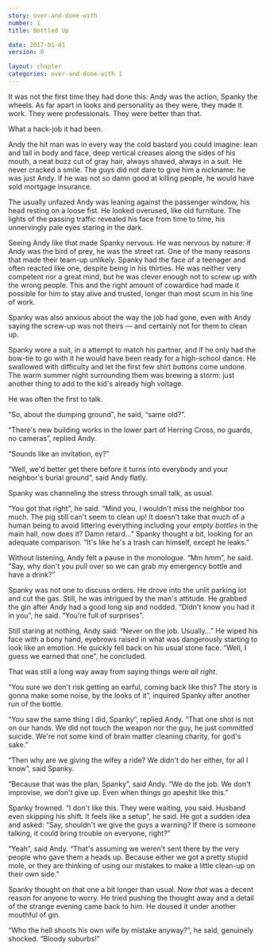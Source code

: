 ```yaml
---
story: over-and-done-with
number: 1
title: Bottled Up

date: 2017-01-01
version: 0

layout: chapter
categories: over-and-done-with 1
---
```

It was not the first time they had done this: Andy was the action, Spanky the wheels. As far apart in looks and personality as they were, they made it work. They were professionals. They were better than that.

What a hack-job it had been.

Andy the hit man was in every way the cold bastard you could imagine: lean and tall in body and face, deep vertical creases along the sides of his mouth, a neat buzz cut of gray hair, always shaved, always in a suit. He never cracked a smile. The guys did not dare to give him a nickname: he was just Andy. If he was not so damn good at killing people, he would have sold mortgage insurance.

The usually unfazed Andy was leaning against the passenger window, his head resting on a loose fist. He looked overused, like old furniture. The lights of the passing traffic revealed his face from time to time, his unnervingly pale eyes staring in the dark.

Seeing Andy like that made Spanky nervous. He was nervous by nature: if Andy was the bird of prey, he was the street rat. One of the many reasons that made their team-up unlikely. Spanky had the face of a teenager and often reacted like one, despite being in his thirties. He was neither very competent nor a great mind, but he was clever enough not to screw up with the wrong people. This and the right amount of cowardice had made it possible for him to stay alive and trusted, longer than most scum in his line of work.

Spanky was also anxious about the way the job had gone, even with Andy saying the screw-up was not theirs — and certainly not for them to clean up.

Spanky wore a suit, in a attempt to match his partner, and if he only had the bow-tie to go with it he would have been ready for a high-school dance. He swallowed with difficulty and let the first few shirt buttons come undone. The warm summer night surrounding them was brewing a storm: just another thing to add to the kid's already high voltage.

He was often the first to talk.

“So, about the dumping ground”, he said, “same old?”.

“There's new building works in the lower part of Herring Cross, no guards, no cameras”, replied Andy.

“Sounds like an invitation, ey?”

“Well, we'd better get there before it turns into everybody and your neighbor's burial ground”, said Andy flatly.

Spanky was channeling the stress through small talk, as usual.

“You got that right”, he said. “Mind you, I wouldn't miss the neighbor too much. The pig still can't seem to clean up! It doesn't take that much of a human being to avoid littering everything including your *empty bottles* in the main hall, now does it? Damn retard…” Spanky thought a bit, looking for an adequate comparison. “It's like he's a trash can himself, except he leaks.”

Without listening, Andy felt a pause in the monologue. “Mm hmm”, he said. “Say, why don't you pull over so we can grab my emergency bottle and have a drink?”

Spanky was not one to discuss orders. He drove into the unlit parking lot and cut the gas. Still, he was intrigued by the man's attitude. He grabbed the gin after Andy had a good long sip and nodded. “Didn't know you had it in you”, he said. “You're full of surprises”.

Still staring at nothing, Andy said: “Never on the job. Usually…” He wiped his face with a bony hand, eyebrows raised in what was dangerously starting to look like an emotion. He quickly fell back on his usual stone face. “Well, I guess we earned that one”, he concluded.

That was still a long way away from saying things were *all right*.

“You sure we don't risk getting an earful, coming back like this? The story is gonna make some noise, by the looks of it”, inquired Spanky after another run of the bottle.

“You saw the same thing I did, Spanky”, replied Andy. “That one shot is not on our hands. We did not touch the weapon nor the guy, he just committed suicide. We're not some kind of brain matter cleaning charity, for god's sake.”

“Then why are we giving the wifey a ride? We didn't do her either, for all I know”, said Spanky.

“Because that was the plan, Spanky”, said Andy. “We do the job. We don't improvise, we don't give up. Even when things go apeshit like this.”

Spanky frowned. “I don't like this. They were waiting, you said. Husband even skipping his shift. It feels like a setup”, he said. He got a sudden idea and asked: “Say, shouldn't we give the guys a warning? If there is someone talking, it could bring trouble on everyone, right?”

“Yeah”, said Andy. “That's assuming we weren't sent there by the very people who gave them a heads up. Because either we got a pretty stupid mole, or they are thinking of using our mistakes to make a little clean-up on their own side.”

Spanky thought on that one a bit longer than usual. Now *that* was a decent reason for anyone to worry. He tried pushing the thought away and a detail of the strange evening came back to him. He doused it under another mouthful of gin.

“Who the hell shoots his own wife by mistake anyway?”, he said, genuinely shocked. “Bloody suburbs!”
